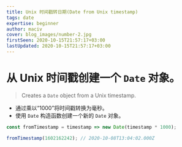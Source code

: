 ```yaml
---
title: Unix 时间戳转日期(Date from Unix timestamp)
tags: date
expertise: beginner
author: maciv
cover: blog_images/number-2.jpg
firstSeen: 2020-10-15T21:57:17+03:00
lastUpdated: 2020-10-15T21:57:17+03:00
---
```


# 从 Unix 时间戳创建一个 `Date` 对象。
> Creates a `Date` object from a Unix timestamp.

- 通过乘以“1000”将时间戳转换为毫秒。
- 使用 `Date` 构造函数创建一个新的 `Date` 对象。

```js
const fromTimestamp = timestamp => new Date(timestamp * 1000);
```

```js
fromTimestamp(1602162242); // 2020-10-08T13:04:02.000Z
```
